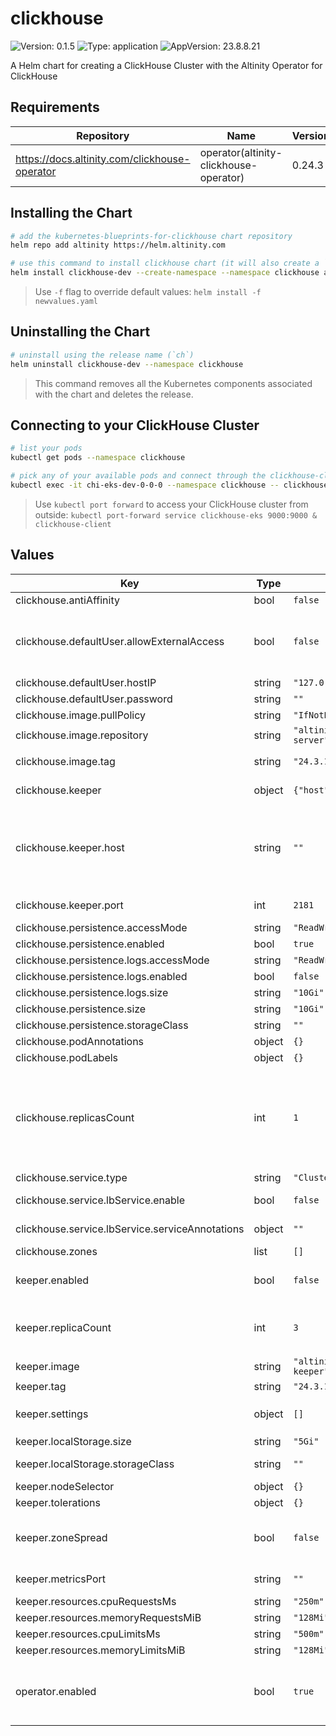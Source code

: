 

# clickhouse

![Version: 0.1.5](https://img.shields.io/badge/Version-0.1.5-informational?style=flat-square) ![Type: application](https://img.shields.io/badge/Type-application-informational?style=flat-square) ![AppVersion: 23.8.8.21](https://img.shields.io/badge/AppVersion-23.8.8.21-informational?style=flat-square)

A Helm chart for creating a ClickHouse Cluster with the Altinity Operator for ClickHouse

## Requirements

| Repository | Name | Version |
|------------|------|---------|
| https://docs.altinity.com/clickhouse-operator | operator(altinity-clickhouse-operator) | 0.24.3 |

## Installing the Chart

```sh
# add the kubernetes-blueprints-for-clickhouse chart repository
helm repo add altinity https://helm.altinity.com

# use this command to install clickhouse chart (it will also create a `clickhouse` namespace)
helm install clickhouse-dev --create-namespace --namespace clickhouse altinity/clickhouse  --set keeper.enabled=true --set clickhouse.replicasCount=2
```

> Use `-f` flag to override default values: `helm install -f newvalues.yaml`

## Uninstalling the Chart

```sh
# uninstall using the release name (`ch`)
helm uninstall clickhouse-dev --namespace clickhouse
```

> This command removes all the Kubernetes components associated with the chart and deletes the release.

## Connecting to your ClickHouse Cluster

```sh
# list your pods
kubectl get pods --namespace clickhouse

# pick any of your available pods and connect through the clickhouse-client
kubectl exec -it chi-eks-dev-0-0-0 --namespace clickhouse -- clickhouse-client
```

> Use `kubectl port forward` to access your ClickHouse cluster from outside: `kubectl port-forward service clickhouse-eks 9000:9000 & clickhouse-client`

## Values

| Key | Type | Default | Description |
|-----|------|---------|-------------|
| clickhouse.antiAffinity | bool | `false` |  |
| clickhouse.defaultUser.allowExternalAccess | bool | `false` | Allow the default user to access ClickHouse from any IP. If set, will override `hostIP` to always be `0.0.0.0/0`. |
| clickhouse.defaultUser.hostIP | string | `"127.0.0.1/32"` |  |
| clickhouse.defaultUser.password | string | `""` |  |
| clickhouse.image.pullPolicy | string | `"IfNotPresent"` |  |
| clickhouse.image.repository | string | `"altinity/clickhouse-server"` |  |
| clickhouse.image.tag | string | `"24.3.12.76.altinitystable"` | Override the image tag for a specific version |
| clickhouse.keeper | object | `{"host":"","port":2181}` | Keeper connection settings for ClickHouse instances. |
| clickhouse.keeper.host | string | `""` | Specify a keeper host. Should be left empty if `clickhouse-keeper.enabled` is `true`. Will override the defaults set from `clickhouse-keeper.enabled`. |
| clickhouse.keeper.port | int | `2181` | Override the default keeper port |
| clickhouse.persistence.accessMode | string | `"ReadWriteOnce"` |  |
| clickhouse.persistence.enabled | bool | `true` | enable storage |
| clickhouse.persistence.logs.accessMode | string | `"ReadWriteOnce"` |  |
| clickhouse.persistence.logs.enabled | bool | `false` | enable pvc for logs |
| clickhouse.persistence.logs.size | string | `"10Gi"` | size for logs pvc |
| clickhouse.persistence.size | string | `"10Gi"` | volume size (per replica) |
| clickhouse.persistence.storageClass | string | `""` |  |
| clickhouse.podAnnotations | object | `{}` |  |
| clickhouse.podLabels | object | `{}` |  |
| clickhouse.replicasCount | int | `1` | number of replicas. If greater than 1, keeper must be enabled or a keeper host should be provided under clickhouse.keeper.host.  Will be ignored if `zones` is set. |
| clickhouse.service.type | string | `"ClusterIP"` |  |
| clickhouse.service.lbService.enable | bool | `false` | additional cluster LB service |
| clickhouse.service.lbService.serviceAnnotations | object | `""` | annotations for the LB service |
| clickhouse.zones | list | `[]` |  |
| keeper.enabled | bool | `false` | Whether to enable Keeper. Required for replicated tables. |
| keeper.replicaCount | int | `3` | Number of keeper replicas. Must be an odd number. !! DO NOT CHANGE AFTER INITIAL DEPLOYMENT |
| keeper.image | string | `"altinity/clickhouse-keeper"` |  |
| keeper.tag | string | `"24.3.12.76.altinitystable"` |  |
| keeper.settings | object | `[]` | `clickhouse-keeper` global config, for example: `prometheus/port: "7000"` |
| keeper.localStorage.size | string | `"5Gi"` | size for keeper PV |
| keeper.localStorage.storageClass | string | `""` | storage class for keeper PV |
| keeper.nodeSelector | object | `{}` |  |
| keeper.tolerations | object | `{}` |  |
| keeper.zoneSpread | bool | `false` | topologySpreadConstraints over `zone`, by deafult there is only podAntiAffinity by hostname |
| keeper.metricsPort | string | `""` | add metrics port to the service and pod |
| keeper.resources.cpuRequestsMs | string | `"250m"` |  |
| keeper.resources.memoryRequestsMiB | string | `"128Mi"` |  |
| keeper.resources.cpuLimitsMs | string | `"500m"` |  |
| keeper.resources.memoryLimitsMiB | string | `"128Mi"` |  |
| operator.enabled | bool | `true` | Whether to enabled the Altinity Operator for ClickHouse. Disable if you already have the Operator installed cluster-wide. |
